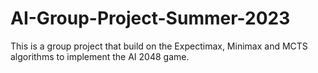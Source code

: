 # AI-Group-Project-Summer-2023
This is a group project that build on the Expectimax, Minimax and MCTS algorithms to implement  the AI 2048 game.
